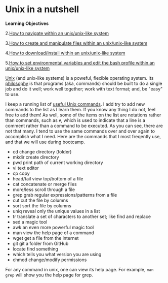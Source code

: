 # Unix in a nutshell

**Learning Objectives**

2.[How to navigate within an unix/unix-like system](https://github.com/wjdavis90/Omics_lab_server/blob/main/tutorials/2021_Bio_Info_Bootcamp/Unix_in_a_nutshell/navigating_unix.md)

3.[How to create and manipulate files within an unix/unix-like system](https://github.com/wjdavis90/Omics_lab_server/blob/main/tutorials/2021_Bio_Info_Bootcamp/Unix_in_a_nutshell/create_manipulate_files.md)

4.[How to download/install within an unix/unix-like system]()

5.[How to set environmental variables and edit the bash profile within an unix/unix-like system](https://github.com/wjdavis90/Omics_lab_server/blob/main/tutorials/setting_PATH.md)

[Unix](https://en.wikipedia.org/wiki/Unix) (and unix-like systems) is a poweful, flexible operating system. Its [philosophy](https://en.wikipedia.org/wiki/Unix_philosophy) is that programs (aka, commands) should be built to do a single job and do it well; work well together; work with text format; and, be "easy" to use. 

I keep a running list of [useful Unix commands](https://github.com/wjdavis90/Omics_lab_server/blob/main/useful_unix_commands). I add try to add new commands to the list as I learn them. If you know any thing I do not, feel free to add them! As well, some of the items on the list are notations rather than commands, such as `#`, which is used to indicate that a line is a comment rather than a command to be executed. As you can see, there are not that many. I tend to use the same commands over and over again to accomplish what I need. Here are the commands that I most freqently use, and that we will use during bootcamp.

- cd  change directory (folder)
- mkdir create directory
- pwd print path of current working directory
- vi  text editor
- cp  copy
- head/tail view top/bottom of a file
- cat concatenate or merge files
- more/less scroll through a file
- grep  grab regular expressions/patterns from a file
- cut cut the file by columns
- sort  sort the file by columns
- uniq  reveal only the unique values in a list
- tr  translate a set of characters to another set; like find and replace
- sed a magic tool
- awk an even more powerful magic tool
- man view the help page of a command
- wget  get a file from the internet
- git git a folder from GitHub
- locate  find something
- which tells you what version you are using
- chmod change/modify permissions

For any command in unix, one can view its help page. For example, `man grep` will show you the help page for grep.

